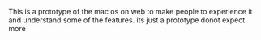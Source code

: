 This is a prototype of the mac os on web to make people to experience it and understand some of the features. its just a prototype donot expect more